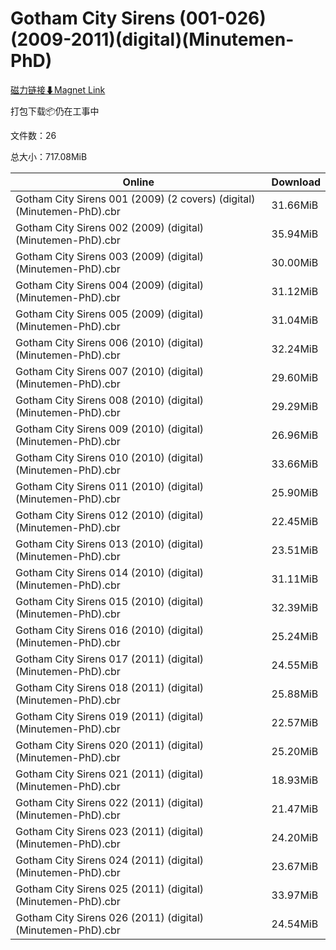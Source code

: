 # Gotham City Sirens (001-026)(2009-2011)(digital)(Minutemen-PhD)

[磁力链接⬇Magnet Link](magnet:?xt=urn:btih:5ebb5762dc436d7df484848324569c0f9099f967&dn=Gotham%20City%20Sirens%20%28001-026%29%282009-2011%29%28digital%29%28Minutemen-PhD%29)

打包下载📦仍在工事中

文件数：26

总大小：717.08MiB

Online | Download
--- | ---
Gotham City Sirens 001 (2009) (2 covers) (digital) (Minutemen-PhD).cbr | 31.66MiB
Gotham City Sirens 002 (2009) (digital) (Minutemen-PhD).cbr | 35.94MiB
Gotham City Sirens 003 (2009) (digital) (Minutemen-PhD).cbr | 30.00MiB
Gotham City Sirens 004 (2009) (digital) (Minutemen-PhD).cbr | 31.12MiB
Gotham City Sirens 005 (2009) (digital) (Minutemen-PhD).cbr | 31.04MiB
Gotham City Sirens 006 (2010) (digital) (Minutemen-PhD).cbr | 32.24MiB
Gotham City Sirens 007 (2010) (digital) (Minutemen-PhD).cbr | 29.60MiB
Gotham City Sirens 008 (2010) (digital) (Minutemen-PhD).cbr | 29.29MiB
Gotham City Sirens 009 (2010) (digital) (Minutemen-PhD).cbr | 26.96MiB
Gotham City Sirens 010 (2010) (digital) (Minutemen-PhD).cbr | 33.66MiB
Gotham City Sirens 011 (2010) (digital) (Minutemen-PhD).cbr | 25.90MiB
Gotham City Sirens 012 (2010) (digital) (Minutemen-PhD).cbr | 22.45MiB
Gotham City Sirens 013 (2010) (digital) (Minutemen-PhD).cbr | 23.51MiB
Gotham City Sirens 014 (2010) (digital) (Minutemen-PhD).cbr | 31.11MiB
Gotham City Sirens 015 (2010) (digital) (Minutemen-PhD).cbr | 32.39MiB
Gotham City Sirens 016 (2010) (digital) (Minutemen-PhD).cbr | 25.24MiB
Gotham City Sirens 017 (2011) (digital) (Minutemen-PhD).cbr | 24.55MiB
Gotham City Sirens 018 (2011) (digital) (Minutemen-PhD).cbr | 25.88MiB
Gotham City Sirens 019 (2011) (digital) (Minutemen-PhD).cbr | 22.57MiB
Gotham City Sirens 020 (2011) (digital) (Minutemen-PhD).cbr | 25.20MiB
Gotham City Sirens 021 (2011) (digital) (Minutemen-PhD).cbr | 18.93MiB
Gotham City Sirens 022 (2011) (digital) (Minutemen-PhD).cbr | 21.47MiB
Gotham City Sirens 023 (2011) (digital) (Minutemen-PhD).cbr | 24.20MiB
Gotham City Sirens 024 (2011) (digital) (Minutemen-PhD).cbr | 23.67MiB
Gotham City Sirens 025 (2011) (digital) (Minutemen-PhD).cbr | 33.97MiB
Gotham City Sirens 026 (2011) (digital) (Minutemen-PhD).cbr | 24.54MiB